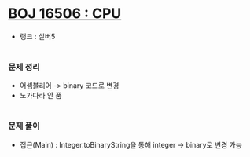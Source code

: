 # [BOJ 16506 : CPU](https://www.acmicpc.net/problem/16506)
- 랭크 : 실버5
  <br><br>
  
### 문제 정리
- 어셈블리어 -> binary 코드로 변경
- 노가다라 안 품
<br><br>

### 문제 풀이
- 접근(Main) : Integer.toBinaryString을 통해 integer -> binary로 변경 가능 

  
    
    


    
    


